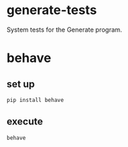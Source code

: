 # generate-tests

System tests for the Generate program.

# behave

## set up

`pip install behave`

## execute

`behave`